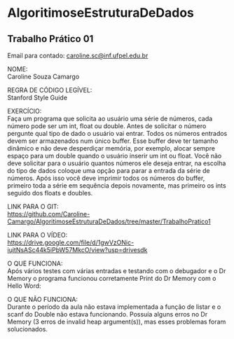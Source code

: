 # AlgoritimoseEstruturaDeDados
## Trabalho Prático 01  

Email para contado: caroline.sc@inf.ufpel.edu.br

NOME: <br> Caroline Souza Camargo

REGRA DE CÓDIGO LEGÍVEL: <br> Stanford Style Guide

EXERCÍCIO: <br>
Faça um programa que solicita ao usuário uma série de números, cada número pode ser um int, float ou double. Antes de solicitar o número pergunte qual tipo de dado o usuário vai entrar. Todos os números entrados devem ser armazenados num único buffer. Esse buffer deve ter tamanho dinâmico e não deve desperdiçar memória, por exemplo, alocar sempre espaço para um double quando o usuário inserir um int ou float. Você não deve solicitar para o usuário quantos números ele deseja entrar, na escolha do tipo de dados coloque uma opção para parar a entrada da série de números. Após isso você deve imprimir todos os números do buffer, primeiro toda a série em sequência depois novamente, mas primeiro os ints seguido dos floats e doubles.

LINK PARA O GIT: <br> 
https://github.com/Caroline-Camargo/AlgoritimoseEstruturaDeDados/tree/master/TrabalhoPratico1

LINK PARA O VÍDEO: <br> 
https://drive.google.com/file/d/1gwVzONic-iujtNsASc44k5iPbW57MkcO/view?usp=drivesdk

O QUE FUNCIONA: <br> Após vários testes com várias entradas e testando com o debugador e o Dr Memory o programa funcionou corretamente
Print do Dr Memory com o Hello Word:

O QUE NÃO FUNCIONA: <br> Durante o período da aula não estava implementada a função de listar e o scanf do Double não estava funcionando. Possuía alguns erros no Dr Memory (3 erros de invalid heap argument(s)), mas esses problemas foram solucionados.
